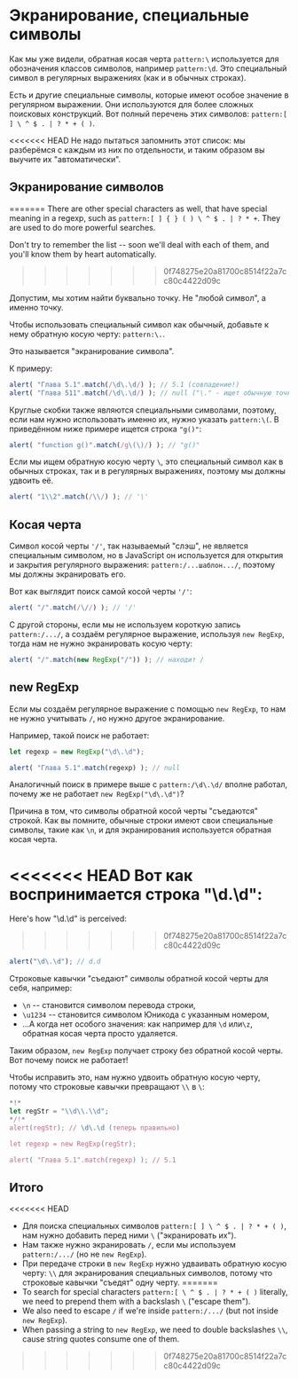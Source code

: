 # Экранирование, специальные символы

Как мы уже видели, обратная косая черта `pattern:\` используется для обозначения классов символов, например `pattern:\d`. Это специальный символ в регулярных выражениях (как и в обычных строках).

Есть и другие специальные символы, которые имеют особое значение в регулярном выражении. Они используются для более сложных поисковых конструкций. Вот полный перечень этих символов: `pattern:[ ] \ ^ $ . | ? * + ( )`.

<<<<<<< HEAD
Не надо пытаться запомнить этот список: мы разберёмся с каждым из них по отдельности, и таким образом вы выучите их "автоматически".

## Экранирование символов
=======
There are other special characters as well, that have special meaning in a regexp, such as `pattern:[ ] { } ( ) \ ^ $ . | ? * +`. They are used to do more powerful searches.

Don't try to remember the list -- soon we'll deal with each of them, and you'll know them by heart automatically.
>>>>>>> 0f748275e20a81700c8514f22a7cc80c4422d09c

Допустим, мы хотим найти буквально точку. Не "любой символ", а именно точку.

Чтобы использовать специальный символ как обычный, добавьте к нему обратную косую черту: `pattern:\.`.

Это называется "экранирование символа".

К примеру:
```js run
alert( "Глава 5.1".match(/\d\.\d/) ); // 5.1 (совпадение!)
alert( "Глава 511".match(/\d\.\d/) ); // null ("\." - ищет обычную точку)
```

Круглые скобки также являются специальными символами, поэтому, если нам нужно использовать именно их, нужно указать `pattern:\(`. В приведённом ниже примере ищется строка `"g()"`:

```js run
alert( "function g()".match(/g\(\)/) ); // "g()"
```

Если мы ищем обратную косую черту `\`, это специальный символ как в обычных строках, так и в регулярных выражениях, поэтому мы должны удвоить её.

```js run
alert( "1\\2".match(/\\/) ); // '\'
```

## Косая черта

Символ косой черты `'/'`, так называемый "слэш", не является специальным символом, но в JavaScript он используется для открытия и закрытия регулярного выражения: `pattern:/...шаблон.../`, поэтому мы должны экранировать его.

Вот как выглядит поиск самой косой черты `'/'`:

```js run
alert( "/".match(/\//) ); // '/'
```

С другой стороны, если мы не используем короткую запись `pattern:/.../`, а создаём регулярное выражение, используя `new RegExp`, тогда нам не нужно экранировать косую черту:

```js run
alert( "/".match(new RegExp("/")) ); // находит /
```

## new RegExp

Если мы создаём регулярное выражение с помощью `new RegExp`, то нам не нужно учитывать `/`, но нужно другое экранирование.

Например, такой поиск не работает:

```js run
let regexp = new RegExp("\d\.\d");

alert( "Глава 5.1".match(regexp) ); // null
```

Аналогичный поиск в примере выше с `pattern:/\d\.\d/` вполне работал, почему же не работает `new RegExp("\d\.\d")`?

Причина в том, что символы обратной косой черты "съедаются" строкой. Как вы помните, обычные строки имеют свои специальные символы, такие как `\n`, и для экранирования используется обратная косая черта.

<<<<<<< HEAD
Вот как воспринимается строка "\d\.\d":
=======
Here's how "\d\.\d" is perceived:
>>>>>>> 0f748275e20a81700c8514f22a7cc80c4422d09c

```js run
alert("\d\.\d"); // d.d
```

Строковые кавычки "съедают" символы обратной косой черты для себя, например:

- `\n` -- становится символом перевода строки,
- `\u1234` -- становится символом Юникода с указанным номером,
- ...А когда нет особого значения: как например для `\d` или`\z`, обратная косая черта просто удаляется.

Таким образом, `new RegExp` получает строку без обратной косой черты. Вот почему поиск не работает!

Чтобы исправить это, нам нужно удвоить обратную косую черту, потому что строковые кавычки превращают `\\` в `\`:

```js run
*!*
let regStr = "\\d\\.\\d";
*/!*
alert(regStr); // \d\.\d (теперь правильно)

let regexp = new RegExp(regStr);

alert( "Глава 5.1".match(regexp) ); // 5.1
```

## Итого

<<<<<<< HEAD
- Для поиска специальных символов `pattern:[ ] \ ^ $ . | ? * + ( )`, нам нужно добавить перед ними `\` ("экранировать их").
- Нам также нужно экранировать `/`, если мы используем `pattern:/.../` (но не `new RegExp`).
- При передаче строки в `new RegExp` нужно удваивать обратную косую черту: `\\` для экранирования специальных символов, потому что строковые кавычки "съедят" одну черту.
=======
- To search for special characters `pattern:[ \ ^ $ . | ? * + ( )` literally, we need to prepend them with a backslash `\` ("escape them").
- We also need to escape `/` if we're inside `pattern:/.../` (but not inside `new RegExp`).
- When passing a string to `new RegExp`, we need to double backslashes `\\`, cause string quotes consume one of them.
>>>>>>> 0f748275e20a81700c8514f22a7cc80c4422d09c
